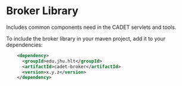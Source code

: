 Broker Library
=======================
Includes common components need in the CADET servlets and tools.

To include the broker library in your maven project, add it to your dependencies:

```xml
    <dependency>
      <groupId>edu.jhu.hlt</groupId>
      <artifactId>cadet-broker</artifactId>
      <version>x.y.z</version>
    </dependency>
```
